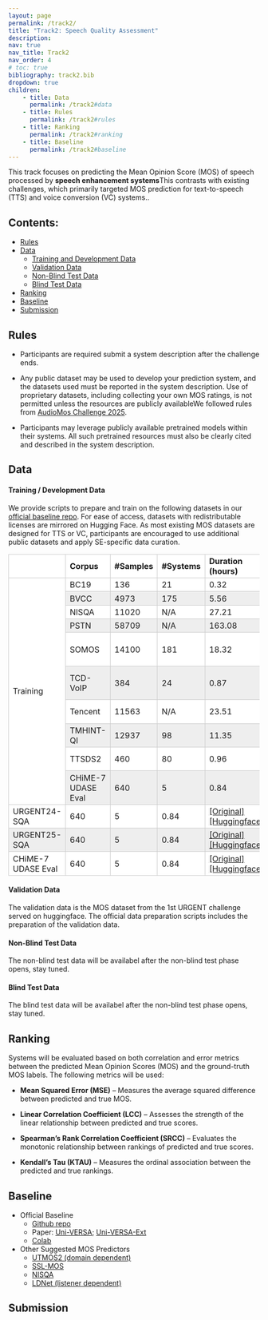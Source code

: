```yaml
---
layout: page
permalink: /track2/
title: "Track2: Speech Quality Assessment"
description:  
nav: true
nav_title: Track2
nav_order: 4
# toc: true
bibliography: track2.bib
dropdown: true
children: 
    - title: Data
      permalink: /track2#data
    - title: Rules
      permalink: /track2#rules    
    - title: Ranking
      permalink: /track2#ranking
    - title: Baseline
      permalink: /track2#baseline
---
```


This track focuses on predicting the Mean Opinion Score (MOS) of speech processed by **speech enhancement systems**<d-footnote>This contrasts with existing challenges, which primarily targeted MOS prediction for text-to-speech (TTS) and voice conversion (VC) systems.</d-footnote>.

## Contents:

- [Rules](#rules)
- [Data](#data)
  - [Training and Development Data](#training--development-data)
  - [Validation Data](#validation-data)
  - [Non-Blind Test Data](#blind-test-data)
  - [Blind Test Data](#non-blind-test-data)
- [Ranking](#ranking)
- [Baseline](#baseline)
- [Submission](#submission)

## Rules

- Participants are required submit a system description after the challenge ends.

- Any public dataset may be used to develop your prediction system, and the datasets used must be reported in the system description. Use of proprietary datasets, including collecting your own MOS ratings, is not permitted unless the resources are publicly available<d-footnote>We followed rules from <a href="https://sites.google.com/view/voicemos-challenge/audiomos-challenge-2025">AudioMos Challenge 2025</a></d-footnote>.

- Participants may leverage publicly available pretrained models within their systems. All such pretrained resources must also be clearly cited and described in the system description.

## Data

#### Training / Development Data

We provide scripts to prepare and train on the following datasets in our [official baseline repo](https://github.com/urgent-challenge/urgent2026_challenge_track2). For ease of access, datasets with redistributable licenses are mirrored on Hugging Face. As most existing MOS datasets are designed for TTS or VC, participants are encouraged to use additional public datasets and apply SE-specific data curation.

<style>
/* Basic */

table {
  border-spacing: 0px;
  border-collapse: collapse;     /* Share borders between adjacent cells */
  width: 100%;
  max-width: 100%;
  margin-bottom: 15px;
  background-color: transparent; /* Change the background-color of table here */
  text-align: left;              /* Change the text-alignment of table here */
}

table td, table th {
  padding: .2em .5em;
}

th {
  font-weight: bold;
  border: 1px solid #cccccc;  /* Change the border-color of heading here */
}

td {
border: 1px solid #cccccc;  /* Change the border-color of cells here */
}


tr {
background-color: white; 
}

tr:nth-of-type(2n) {
  background-color: #eee;
}

tr th {
  background-color: white;
}

td {
  transition: background-color 200ms ease-in-out 0s;
}

td:hover {
  background-color: #fff176;
}

tr {
  border-top: 1px solid #cccccc;
  border-bottom: 1px solid #cccccc;
}
</style>
<table>
<colgroup>
<col>
<col>
<col>
<col>
<col>
<col>
</colgroup>
<thead>
  <tr>
    <th></th>
    <th>Corpus</th>
    <th>#Samples</th>
    <th>#Systems</th>
    <th>Duration (hours)</th>
    <th>Links</th>
    <th>License</th>
  </tr>
</thead>
<tbody>
  <tr>
    <td rowspan="10">Training</td>
    <td>BC19<d-cite key="BC19"/></td>
    <td>136</td>
    <td>21</td>
    <td>0.32</td>
    <td><a href="https://zenodo.org/records/6572573/files/main.tar.gz">[Original]</a></td>
    <td><a href="https://www.cstr.ed.ac.uk/projects/blizzard/data.html">Custom</a></td>
  </tr>
  <tr>
    <td>BVCC<d-cite key="BVCC"/></td>
    <td>4973</td>
    <td>175</td>
    <td>5.56</td>
    <td><a href="https://zenodo.org/records/6572573/files/ood.tar.gz">[Original]</a></td>
    <td><a href="https://www.cstr.ed.ac.uk/projects/blizzard/data.html">Custom</a></td>
  </tr>
  <tr>
    <td>NISQA<d-cite key="NISQA"/></td>
    <td>11020</td>
    <td>N/A</td>
    <td>27.21</td>
    <td><a href="https://zenodo.org/records/4728081/files/NISQA_Corpus.zip">[Original]</a></td>
    <td><a href="https://github.com/gabrielmittag/NISQA/wiki/NISQA-Corpus">Mixed</a></td>
  </tr>
  <tr>
    <td>PSTN<d-cite key="PSTN"/></td>
    <td>58709</td>
    <td>N/A</td>
    <td>163.08</td>
    <td><a href="https://challenge.blob.core.windows.net/pstn/train.zip">[Original]</a></td>
    <td>Unknown</td>
  </tr>
  <tr>
    <td>SOMOS<d-cite key="SOMOS"/></td>
    <td>14100</td>
    <td>181</td>
    <td>18.32</td>
    <td>
      <a href="https://zenodo.org/records/7378801/files/somos.zip">[Original]</a>
      <a href="https://huggingface.co/datasets/urgent-challenge/urgent26_track2_sqa/resolve/main/somos.zip">[Huggingface]</a>
    </td>
    <td>CC BY-NC-SA 4.0</td>
  </tr>
  <tr>
    <td>TCD-VoIP<d-cite key="TCD-VoIP"/></td>
    <td>384</td>
    <td>24</td>
    <td>0.87</td>
    <td>
      <a href="https://drive.usercontent.google.com/download?id=1rHJN34vP-W8SJtjpNUnx5RIks3o5L5he&export=download&authuser=0">[Original]</a>
      <a href="https://huggingface.co/datasets/urgent-challenge/urgent26_track2_sqa/resolve/main/TCD-VOIP.zip">[Huggingface]</a>
    </td>
    <td>CC BY-NC-SA 4.0</td>
  </tr>
  <tr>
    <td>Tencent<d-cite key="Tencent"/></td>
    <td>11563</td>
    <td>N/A</td>
    <td>23.51</td>
    <td>
      <a href="https://share.weiyun.com/B4IS0l3z">[Original]</a>
      <a href="https://huggingface.co/datasets/urgent-challenge/urgent26_track2_sqa/resolve/main/TencentCorpus.zip">[Huggingface]</a>
    </td>
    <td>Apache</td>
  </tr>
  <tr>
    <td>TMHINT-QI<d-cite key="TMHINT-QI"/></td>
    <td>12937</td>
    <td>98</td>
    <td>11.35</td>
    <td>
      <a href="https://drive.google.com/file/d/1TMDiz6dnS76hxyeAcCQxeSqqEOH4UDN0/view?usp=sharing">[Original]</a>
      <a href="https://huggingface.co/datasets/urgent-challenge/urgent26_track2_sqa/resolve/main/TMHINTQI.zip">[Huggingface]</a>
    </td>
    <td>MIT</td>
  </tr>
  <tr>
    <td>TTSDS2<d-cite key="TTSDS2"/></td>
    <td>460</td>
    <td>80</td>
    <td>0.96</td>
    <td>
      <a href="https://huggingface.co/datasets/ttsds/listening_test">[Original]</a>
      <a href="https://huggingface.co/datasets/urgent-challenge/urgent26_track2_sqa/resolve/main/ttsds2.zip">[Huggingface]</a>
    </td>
    <td>MIT</td>
  </tr>
  <tr>
    <td>CHiME-7 UDASE Eval<d-cite key="CHiME-7-UDASE-Eval"/></td>
    <td>640</td>
    <td>5</td>
    <td>0.84</td>
    <td>
      <a href="https://zenodo.org/records/10418311/files/CHiME-7-UDASE-evaluation-data.zip">[Original]</a>
      <a href="https://huggingface.co/datasets/urgent-challenge/urgent26_track2_sqa/resolve/main/CHiME-7-UDASE-evaluation-data.zip">[Huggingface]</a>
    </td>
    <td>CC BY-SA 4.0</td>
  </tr>
  <tr>
    <td>URGENT24-SQA<d-cite key="UniVERSAExt"/><d-cite key="URGENT-Zhang2024"/><d-cite key="P808-Sach2025"/></td>
    <td>640</td>
    <td>5</td>
    <td>0.84</td>
    <td>
      <a href="https://zenodo.org/records/10418311/files/CHiME-7-UDASE-evaluation-data.zip">[Original]</a>
      <a href="https://huggingface.co/datasets/urgent-challenge/urgent26_track2_sqa/resolve/main/CHiME-7-UDASE-evaluation-data.zip">[Huggingface]</a>
    </td>
    <td>CC BY-SA 4.0</td>
  </tr>
  <tr>
    <td>URGENT25-SQA<d-cite key="UniVERSAExt"/><d-cite key="Interspeech2025-Saijo2025"/><d-cite key="P808-Sach2025"/></td>
    <td>640</td>
    <td>5</td>
    <td>0.84</td>
    <td>
      <a href="https://zenodo.org/records/10418311/files/CHiME-7-UDASE-evaluation-data.zip">[Original]</a>
      <a href="https://huggingface.co/datasets/urgent-challenge/urgent26_track2_sqa/resolve/main/CHiME-7-UDASE-evaluation-data.zip">[Huggingface]</a>
    </td>
    <td>CC BY-SA 4.0</td>
  </tr>
  <tr>
    <td>CHiME-7 UDASE Eval<d-cite key="CHiME-7-UDASE-Eval"/></td>
    <td>640</td>
    <td>5</td>
    <td>0.84</td>
    <td>
      <a href="https://zenodo.org/records/10418311/files/CHiME-7-UDASE-evaluation-data.zip">[Original]</a>
      <a href="https://huggingface.co/datasets/urgent-challenge/urgent26_track2_sqa/resolve/main/CHiME-7-UDASE-evaluation-data.zip">[Huggingface]</a>
    </td>
    <td>CC BY-SA 4.0</td>
  </tr>
</tbody>
</table>
 

#### Validation Data

The validation data is the MOS dataset from the 1st URGENT challenge served on huggingface. The official data preparation scripts includes the preparation of the validation data.

#### Non-Blind Test Data

The non-blind test data will be availabel after the non-blind test phase opens, stay tuned.

#### Blind Test Data

The blind test data will be availabel after the non-blind test phase opens, stay tuned.


## Ranking

Systems will be evaluated based on both correlation and error metrics between the predicted Mean Opinion Scores (MOS) and the ground-truth MOS labels. The following metrics will be used:

- **Mean Squared Error (MSE)** – Measures the average squared difference between predicted and true MOS.

- **Linear Correlation Coefficient (LCC)** – Assesses the strength of the linear relationship between predicted and true scores.

- **Spearman’s Rank Correlation Coefficient (SRCC)** – Evaluates the monotonic relationship between rankings of predicted and true scores.

- **Kendall’s Tau (KTAU)** – Measures the ordinal association between the predicted and true rankings.

## Baseline

- Official Baseline
  - [Github repo](https://github.com/urgent-challenge/urgent2026_challenge_track2)
  - Paper: [Uni-VERSA](https://arxiv.org/abs/2505.20741); [Uni-VERSA-Ext](https://arxiv.org/abs/2506.12260)
  - [Colab](https://colab.research.google.com/drive/1Y2OkPE0hGSG4XRj_b7RsmWMVSg4KkhM7#scrollTo=fefCV1-iJ670)
- Other Suggested MOS Predictors
  - [UTMOS2 (domain dependent)](https://github.com/sarulab-speech/UTMOSv2)
  - [SSL-MOS](https://github.com/nii-yamagishilab/mos-finetune-ssl)
  - [NISQA](https://github.com/gabrielmittag/NISQA)
  - [LDNet (listener dependent)](https://github.com/unilight/LDNet)


## Submission